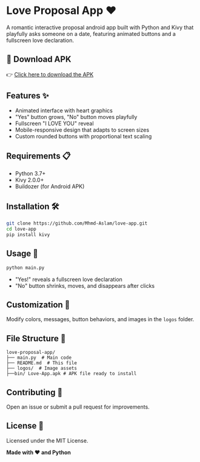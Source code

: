 # Love Proposal App ❤️

A romantic interactive proposal android app built with Python and Kivy that playfully asks someone on a date, featuring animated buttons and a fullscreen love declaration.

## 📲 Download APK

👉 [Click here to download the APK](https://github.com/Mhmd-Aslam/Love-app/raw/main/bin/loveapp-2.0-arm64.apk)


## Features ✨
- Animated interface with heart graphics
- "Yes" button grows, "No" button moves playfully
- Fullscreen "I LOVE YOU" reveal
- Mobile-responsive design that adapts to screen sizes
- Custom rounded buttons with proportional text scaling

## Requirements 📋
- Python 3.7+
- Kivy 2.0.0+
- Buildozer (for Android APK)

## Installation 🛠️
```bash
git clone https://github.com/Mhmd-Aslam/love-app.git
cd love-app
pip install kivy
```

## Usage 🚀
```bash
python main.py
```
- "Yes!" reveals a fullscreen love declaration
- "No" button shrinks, moves, and disappears after  clicks

## Customization 🎨
Modify colors, messages, button behaviors, and images in the `logos` folder.

## File Structure 📂
```
love-proposal-app/
├── main.py  # Main code
├── README.md  # This file
├── logos/  # Image assets
├──bin/ Love-App.apk # APK file ready to install
```

## Contributing 🤝
Open an issue or submit a pull request for improvements.

## License 📄
Licensed under the MIT License.

**Made with ❤️ and Python**
